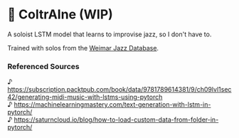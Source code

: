 # :saxophone: ColtrAIne (WIP)
A soloist LSTM model that learns to improvise jazz, so I don't have to. 

Trained with solos from the [Weimar Jazz Database](https://jazzomat.hfm-weimar.de/dbformat/dboverview.html).

### Referenced Sources
♪  https://subscription.packtpub.com/book/data/9781789614381/9/ch09lvl1sec42/generating-midi-music-with-lstms-using-pytorch  
♪  https://machinelearningmastery.com/text-generation-with-lstm-in-pytorch/  
♪  https://saturncloud.io/blog/how-to-load-custom-data-from-folder-in-pytorch/  
